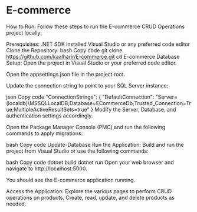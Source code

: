 # E-commerce
How to Run:
Follow these steps to run the E-commerce CRUD Operations project locally:

Prerequisites:
.NET SDK installed
Visual Studio or any preferred code editor
Clone the Repository:
bash
Copy code
git clone https://github.com/kaalharir/E-commerce.git
cd E-commerce
Database Setup:
Open the project in Visual Studio or your preferred code editor.

Open the appsettings.json file in the project root.

Update the connection string to point to your SQL Server instance:

json
Copy code
"ConnectionStrings": {
  "DefaultConnection": "Server=(localdb)\\MSSQLLocalDB;Database=ECommerceDb;Trusted_Connection=True;MultipleActiveResultSets=true"
}
Modify the Server, Database, and authentication settings accordingly.

Open the Package Manager Console (PMC) and run the following commands to apply migrations:

bash
Copy code
Update-Database
Run the Application:
Build and run the project from Visual Studio or use the following commands:

bash
Copy code
dotnet build
dotnet run
Open your web browser and navigate to http://localhost:5000.

You should see the E-commerce application running.

Access the Application:
Explore the various pages to perform CRUD operations on products.
Create, read, update, and delete products as needed.
